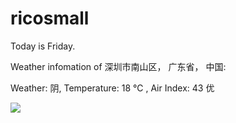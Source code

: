 # ricosmall

Today is Friday.

Weather infomation of 深圳市南山区， 广东省， 中国: 

Weather: 阴, Temperature: 18 ℃ , Air Index: 43 优

<img src="https://github-readme-stats.vercel.app/api?username=ricosmall&show_icons=true" />
